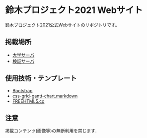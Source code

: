 # 鈴木プロジェクト2021 Webサイト
鈴木プロジェクト2021公式Webサイトのリポジトリです。


## 掲載場所
- [大学サーバ](https://www.ne.senshu-u.ac.jp/~proj2021-19/)
- [検証サーバ](https://test.alicey.dev/s-project-web/)

## 使用技術・テンプレート
- [Bootstrap](https://getbootstrap.jp/)
- [css-grid-gantt-chart.markdown](https://gist.github.com/marksumoto/40983f20c2d9899bbaa8e1f89a73b527)
- [FREEHTML5.co](https://freehtml5.co/)

## 注意
掲載コンテンツ(画像等)の無断利用を禁じます.
